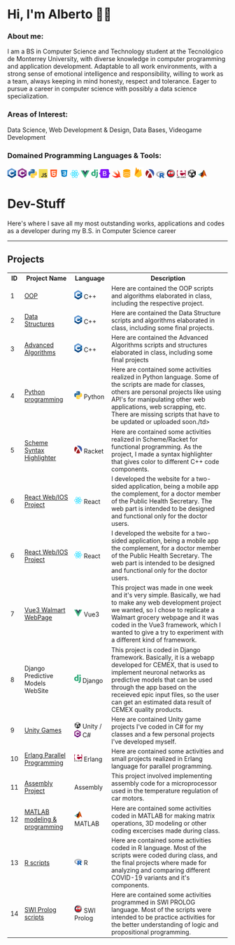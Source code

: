 # Hi, I'm Alberto 🤑🤑

### About me:
I am a BS in Computer Science and Technology student at the Tecnológico de Monterrey University, with diverse knowledge in computer programming and application development. Adaptable to all work environments, with a strong sense of emotional intelligence and responsibility, willing to work as a team, always keeping in mind honesty, respect and tolerance. Eager to pursue a career in computer science with possibly a data science specialization.

### Areas of Interest:
Data Science, Web Development & Design, Data Bases, Videogame Development

### Domained Programming Languages & Tools:
<img src="images/C++.png" alt="C++ logo" width="20" style="max-width:100%;"> <img src="images/CS.png" alt="CS logo" width="20" style="max-width:100%;"> <img src="images/Python.png" alt="Python logo" width="20" style="max-width:100%;"> <img src="images/JavaScript.png" alt="JavaScript logo" width="20" style="max-width:100%;"> <img src="images/HTML.png" alt="HTML logo" width="20" style="max-width:100%;"> <img src="images/CSS.png" alt="CSS logo" width="20" style="max-width:100%;"> <img src="images/React.png" alt="React logo" width="20" style="max-width:100%;"> <img src="images/Vue3.png" alt="Vue3 logo" width="20" style="max-width:100%;"> <img src="images/django.png" alt="django logo" width="15" style="max-width:100%;"> <img src="images/Bootstrap.png" alt="Bootstrap logo" width="25" style="max-width:100%;"> <img src="images/Swift.png" alt="Swift logo" width="20" style="max-width:100%;"> <img src="images/SQL.png" alt="SQL logo" width="20" style="max-width:100%;"> <img src="images/Firebase.png" alt="Firebase logo" width="25" style="max-width:100%;"> <img src="images/Racket.png" alt="Racket logo" width="20" style="max-width:100%;"> <img src="images/R.png" alt="R logo" width="20" style="max-width:100%;"> <img src="images/SWI PROLOG.png" alt="SWI PROLOG logo" width="20" style="max-width:100%;"> <img src="images/Erlang.png" alt="Erlang logo" width="20" style="max-width:100%;"> <img src="images/Unity.png" alt="Unity logo" width="20" style="max-width:100%;"> <img src="images/MATLAB.png" alt="MATLAB logo" width="20" style="max-width:100%;">

# Dev-Stuff
Here's where I save all my most outstanding works, applications and codes as a developer during my B.S. in Computer Science career

---

## Projects
<table>
  <tr>
    <th>ID</th><th>Project Name</th><th>Language</th><th>Description</th>
  </tr>
  
  <tr>
    <td>1</td>
    <td><a href="https://github.com/4lb3rt0r/Dev-Stuff/tree/main/C%2B%2B/OOP">OOP</a></td>
    <td>
      <img src="images/C++.png" alt="C++ logo" width="18" style="max-width:100%;"> C++
    </td><td>Here are contained the OOP scripts and algorithms elaborated in class, including the respective project.</td>
  </tr>
  
  <tr>
    <td>2</td>
    <td><a href="https://github.com/4lb3rt0r/Dev-Stuff/tree/main/C%2B%2B/Data%20Structure">Data Structures</a></td>
    <td>
      <img src="images/C++.png" alt="C++ logo" width="18" style="max-width:100%;"> C++
    </td><td>Here are contained the Data Structure scripts and algorithms elaborated in class, including some final projects.</td>
  </tr>
  
  <tr>
    <td>3</td>
    <td><a href="https://github.com/4lb3rt0r/Dev-Stuff/tree/main/C%2B%2B/Advanced%20Algorithms">Advanced Algorithms</a></td>
    <td>
      <img src="images/C++.png" alt="C++ logo" width="18" style="max-width:100%;"> C++
    </td><td>Here are contained the Advanced Algorithms scripts and structures elaborated in class, including some final projects</td>
  </tr>
  
  <tr>
    <td>4</td>
    <td><a href="https://github.com/4lb3rt0r/Dev-Stuff/tree/main/Python">Python programming</a></td>
    <td>
      <img src="images/Python.png" alt="Python logo" width="18" style="max-width:100%;"> Python
    </td><td>Here are contained some activities realized in Python language. Some of the scripts are made for classes, others are personal projects like using API's for manipulating other web applications, web scrapping, etc. There are missing scripts that have to be updated or uploaded soon./td>
  </tr>
  
  <tr>
    <td>5</td>
    <td><a href="https://github.com/4lb3rt0r/Dev-Stuff/tree/main/DrRacket">Scheme Syntax Highlighter</a></td>
    <td>
      <img src="images/Racket.png" alt="Racket logo" width="18" style="max-width:100%;"> Racket
    </td><td>Here are contained some activities realized in Scheme/Racket for functional programming. As the project, I made a syntax highlighter that gives color to different C++ code components.</td>
  </tr>
  
  <tr>
    <td>6</td>
    <td><a href="https://github.com/DannyJr08/los-trabajos-de-steve_ssa-web.git">React Web/IOS Project</a></td>
    <td>
      <img src="images/React.png" alt="React logo" width="18" style="max-width:100%;"> React
    </td><td>I developed the website for a two-sided application, being a mobile app the complement, for a doctor member of the Public Health Secretary. The web part is intended to be designed and functional only for the doctor users.</td>
  </tr>
  
  <tr>
    <td>6</td>
    <td><a href="https://github.com/DannyJr08/los-trabajos-de-steve_ssa-web.git">React Web/IOS Project</a></td>
    <td>
      <img src="images/React.png" alt="React logo" width="18" style="max-width:100%;"> React
    </td><td>I developed the website for a two-sided application, being a mobile app the complement, for a doctor member of the Public Health Secretary. The web part is intended to be designed and functional only for the doctor users.</td>
  </tr>
  
  <tr>
    <td>7</td>
    <td><a href="https://github.com/4lb3rt0r/Semana-Tec-Web.git">Vue3 Walmart WebPage</a></td>
    <td>
      <img src="images/Vue3.png" alt="Vue3 logo" width="18" style="max-width:100%;"> Vue3
    </td><td>This project was made in one week and it's very simple. Basically, we had to make any web development project we wanted, so I chose to replicate a Walmart grocery webpage and it was coded in the Vue3 framework, which I wanted to give a try to experiment with a different kind of framework.</td>
  </tr>
  
  <tr>
    <td>8</td>
    <td>Django Predictive Models WebSite</td>
    <td>
      <img src="images/django.png" alt="Django logo" width="15" style="max-width:100%;"> Django
    </td><td>This project is coded in Django framework. Basically, it is a webapp developed for CEMEX, that is used to implement neuronal networks as predictive models that can be used through the app based on the receieved epic input files, so the user can get an estimated data result of CEMEX quality products.</td>
  </tr>
  
  <tr>
    <td>9</td>
    <td><a href="https://github.com/4lb3rt0r/Dev-Stuff/tree/main/Unity">Unity Games</a></td>
    <td>
      <img src="images/Unity.png" alt="Unity logo" width="15" style="max-width:100%;"> Unity / <img src="images/CS.png" alt="C# logo" width="15" style="max-width:100%;"> C#
    </td><td>Here are contained Unity game projects I've coded in C# for my classes and a few personal projects I've developed myself.</td>
  </tr>
  
  <tr>
    <td>10</td>
    <td><a href="https://github.com/4lb3rt0r/Dev-Stuff/tree/main/Erlang">Erlang Parallel Programming</a></td>
    <td>
      <img src="images/Erlang.png" alt="Erlang logo" width="18" style="max-width:100%;"> Erlang
    </td><td>Here are contained some activities and small projects realized in Erlang language for parallel programming.</td>
  </tr>
  
  <tr>
    <td>11</td>
    <td><a href="https://github.com/4lb3rt0r/Dev-Stuff/tree/main/Assembly">Assembly Project</a></td>
    <td>
      Assembly
    </td><td>This project involved implementing assembly code for a microprocessor used in the temperature regulation of car motors.</td>
  </tr>
  
  <tr>
    <td>12</td>
    <td><a href="https://github.com/4lb3rt0r/Dev-Stuff/tree/main/MATLAB">MATLAB modeling & programming</a></td>
    <td>
      <img src="images/MATLAB.png" alt="MATLAB logo" width="18" style="max-width:100%;"> MATLAB
    </td><td>Here are contained some activities coded in MATLAB for making matrix operations, 3D modeling or other coding excercises made during class.</td>
  </tr>
  
  <tr>
    <td>13</td>
    <td><a href="https://github.com/4lb3rt0r/Dev-Stuff/tree/main/R">R scripts</a></td>
    <td>
      <img src="images/R.png" alt="R logo" width="18" style="max-width:100%;"> R
    </td><td>Here are contained some activities coded in R language. Most of the scripts were coded during class, and the final projects where made for analyzing and comparing different COVID-19 variants and it's components.</td>
  </tr>
  
  <tr>
    <td>14</td>
    <td><a href="https://github.com/4lb3rt0r/Dev-Stuff/tree/main/SWI%20Prolog">SWI Prolog scripts</a></td>
    <td>
      <img src="images/SWI PROLOG.png" alt="SWI Prolog logo" width="18" style="max-width:100%;"> SWI Prolog
    </td><td>Here are contained some activities programmed in SWI PROLOG language. Most of the scripts were intended to be practice activities for the better understanding of logic and propositional programming.</td>
  </tr>
</table>
